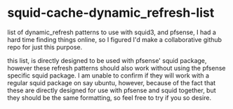 # squid-cache-dynamic_refresh-list
list of dynamic_refresh patterns to use with squid3, and pfsense, I had a hard time finding things online, so I figured I'd make a collaborative github repo for just this purpose.

this list, is directly designed to be used with pfsense' squid package, however these refresh patterns should also work without using the pfsense specific squid package.
I am unable to confirm if they will work with a regular squid package on say ubuntu, however, because of the fact that these are directly designed for use with pfsense and squid together, but they should be the same formatting, so feel free to try if you so desire.
